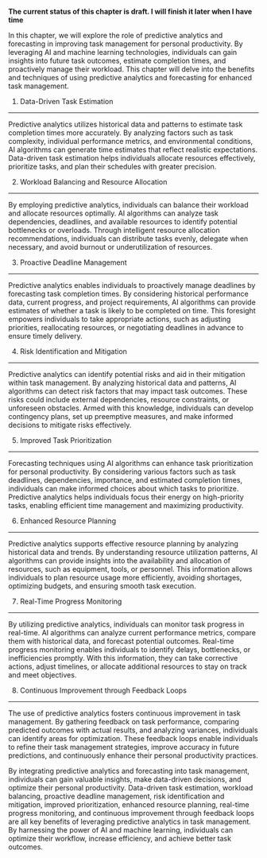 **The current status of this chapter is draft. I will finish it later when I have time**

In this chapter, we will explore the role of predictive analytics and forecasting in improving task management for personal productivity. By leveraging AI and machine learning technologies, individuals can gain insights into future task outcomes, estimate completion times, and proactively manage their workload. This chapter will delve into the benefits and techniques of using predictive analytics and forecasting for enhanced task management.

1. Data-Driven Task Estimation
------------------------------

Predictive analytics utilizes historical data and patterns to estimate task completion times more accurately. By analyzing factors such as task complexity, individual performance metrics, and environmental conditions, AI algorithms can generate time estimates that reflect realistic expectations. Data-driven task estimation helps individuals allocate resources effectively, prioritize tasks, and plan their schedules with greater precision.

2. Workload Balancing and Resource Allocation
---------------------------------------------

By employing predictive analytics, individuals can balance their workload and allocate resources optimally. AI algorithms can analyze task dependencies, deadlines, and available resources to identify potential bottlenecks or overloads. Through intelligent resource allocation recommendations, individuals can distribute tasks evenly, delegate when necessary, and avoid burnout or underutilization of resources.

3. Proactive Deadline Management
--------------------------------

Predictive analytics enables individuals to proactively manage deadlines by forecasting task completion times. By considering historical performance data, current progress, and project requirements, AI algorithms can provide estimates of whether a task is likely to be completed on time. This foresight empowers individuals to take appropriate actions, such as adjusting priorities, reallocating resources, or negotiating deadlines in advance to ensure timely delivery.

4. Risk Identification and Mitigation
-------------------------------------

Predictive analytics can identify potential risks and aid in their mitigation within task management. By analyzing historical data and patterns, AI algorithms can detect risk factors that may impact task outcomes. These risks could include external dependencies, resource constraints, or unforeseen obstacles. Armed with this knowledge, individuals can develop contingency plans, set up preemptive measures, and make informed decisions to mitigate risks effectively.

5. Improved Task Prioritization
-------------------------------

Forecasting techniques using AI algorithms can enhance task prioritization for personal productivity. By considering various factors such as task deadlines, dependencies, importance, and estimated completion times, individuals can make informed choices about which tasks to prioritize. Predictive analytics helps individuals focus their energy on high-priority tasks, enabling efficient time management and maximizing productivity.

6. Enhanced Resource Planning
-----------------------------

Predictive analytics supports effective resource planning by analyzing historical data and trends. By understanding resource utilization patterns, AI algorithms can provide insights into the availability and allocation of resources, such as equipment, tools, or personnel. This information allows individuals to plan resource usage more efficiently, avoiding shortages, optimizing budgets, and ensuring smooth task execution.

7. Real-Time Progress Monitoring
--------------------------------

By utilizing predictive analytics, individuals can monitor task progress in real-time. AI algorithms can analyze current performance metrics, compare them with historical data, and forecast potential outcomes. Real-time progress monitoring enables individuals to identify delays, bottlenecks, or inefficiencies promptly. With this information, they can take corrective actions, adjust timelines, or allocate additional resources to stay on track and meet objectives.

8. Continuous Improvement through Feedback Loops
------------------------------------------------

The use of predictive analytics fosters continuous improvement in task management. By gathering feedback on task performance, comparing predicted outcomes with actual results, and analyzing variances, individuals can identify areas for optimization. These feedback loops enable individuals to refine their task management strategies, improve accuracy in future predictions, and continuously enhance their personal productivity practices.

By integrating predictive analytics and forecasting into task management, individuals can gain valuable insights, make data-driven decisions, and optimize their personal productivity. Data-driven task estimation, workload balancing, proactive deadline management, risk identification and mitigation, improved prioritization, enhanced resource planning, real-time progress monitoring, and continuous improvement through feedback loops are all key benefits of leveraging predictive analytics in task management. By harnessing the power of AI and machine learning, individuals can optimize their workflow, increase efficiency, and achieve better task outcomes.
